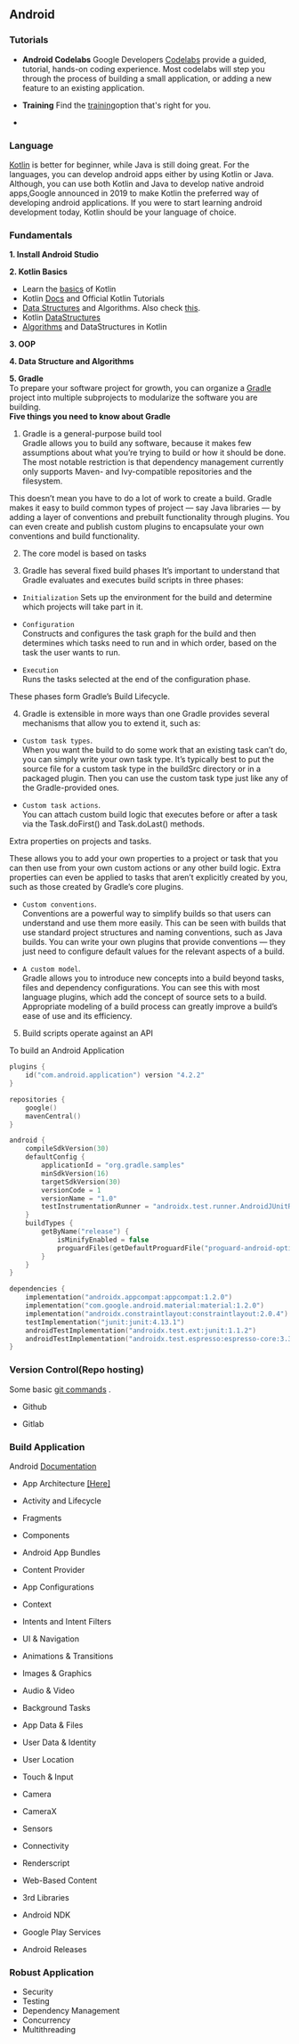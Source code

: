 ## Android


### Tutorials
* **Android Codelabs**
Google Developers [Codelabs](https://codelabs.developers.google.com/?cat=android) provide a guided, tutorial, hands-on coding experience. Most codelabs will step you through the process of building a small application, or adding a new feature to an existing application.  

* **Training**
Find the [training](https://developer.android.com/courses)option that's right for you.

* 
### Language
[Kotlin](https://kotlinlang.org/) is better for beginner, while Java is still doing great.
For the languages, you can develop android apps either by using Kotlin or Java. Although, you can use both Kotlin and Java to develop native android apps,Google announced in 2019 to make Kotlin the preferred way of developing android applications. If you were to start learning android development today, Kotlin should be your language of choice.

### Fundamentals
**1. Install Android Studio**

**2. Kotlin Basics**  
* Learn the [basics](https://blog.teamtreehouse.com/absolute-beginners-guide-kotlin) of Kotlin  
* Kotlin [Docs](https://kotlinlang.org/docs/basic-syntax.html)   and Official Kotlin Tutorials  
* [Data Structures](https://www.studytonight.com/data-structures/introduction-to-data-structures) and Algorithms. Also check [this](https://www.tutorialspoint.com/data_structures_algorithms/index.htm).   
* Kotlin [DataStructures](https://kotlinlang.org/docs/collections-overview.html)     
* [Algorithms](https://github.com/bmaslakov/kotlin-algorithm-club) and DataStructures in Kotlin 


**3. OOP**  

**4. Data Structure and Algorithms**  

**5. Gradle**  
To prepare your software project for growth, you can organize a [Gradle](https://docs.gradle.org/current/userguide/what_is_gradle.html) project into multiple subprojects to modularize the software you are building.   
**Five things you need to know about Gradle**
1. Gradle is a general-purpose build tool  
Gradle allows you to build any software, because it makes few assumptions about what you’re trying to build or how it should be done. The most notable restriction is that dependency management currently only supports Maven- and Ivy-compatible repositories and the filesystem.

This doesn’t mean you have to do a lot of work to create a build. Gradle makes it easy to build common types of project — say Java libraries — by adding a layer of conventions and prebuilt functionality through plugins. You can even create and publish custom plugins to encapsulate your own conventions and build functionality.

2. The core model is based on tasks

3. Gradle has several fixed build phases
It’s important to understand that Gradle evaluates and executes build scripts in three phases:

* `Initialization` 
Sets up the environment for the build and determine which projects will take part in it.

* `Configuration`  
Constructs and configures the task graph for the build and then determines which tasks need to run and in which order, based on the task the user wants to run.

* `Execution`  
Runs the tasks selected at the end of the configuration phase.

These phases form Gradle’s Build Lifecycle.  

4. Gradle is extensible in more ways than one
Gradle provides several mechanisms that allow you to extend it, such as:

* `Custom task types`.  
When you want the build to do some work that an existing task can’t do, you can simply write your own task type. It’s typically best to put the source file for a custom task type in the buildSrc directory or in a packaged plugin. Then you can use the custom task type just like any of the Gradle-provided ones.

* `Custom task actions`.  
You can attach custom build logic that executes before or after a task via the Task.doFirst() and Task.doLast() methods.

Extra properties on projects and tasks.

These allows you to add your own properties to a project or task that you can then use from your own custom actions or any other build logic. Extra properties can even be applied to tasks that aren’t explicitly created by you, such as those created by Gradle’s core plugins.

* `Custom conventions`.   
Conventions are a powerful way to simplify builds so that users can understand and use them more easily. This can be seen with builds that use standard project structures and naming conventions, such as Java builds. You can write your own plugins that provide conventions — they just need to configure default values for the relevant aspects of a build.

* `A custom model`.  
Gradle allows you to introduce new concepts into a build beyond tasks, files and dependency configurations. You can see this with most language plugins, which add the concept of source sets to a build. Appropriate modeling of a build process can greatly improve a build’s ease of use and its efficiency.  

5. Build scripts operate against an API

To build an Android Application
```Kotlin
plugins {
    id("com.android.application") version "4.2.2"
}

repositories {
    google()
    mavenCentral()
}

android {
    compileSdkVersion(30)
    defaultConfig {
        applicationId = "org.gradle.samples"
        minSdkVersion(16)
        targetSdkVersion(30)
        versionCode = 1
        versionName = "1.0"
        testInstrumentationRunner = "androidx.test.runner.AndroidJUnitRunner"
    }
    buildTypes {
        getByName("release") {
            isMinifyEnabled = false
            proguardFiles(getDefaultProguardFile("proguard-android-optimize.txt"), "proguard-rules.pro")
        }
    }
}

dependencies {
    implementation("androidx.appcompat:appcompat:1.2.0")
    implementation("com.google.android.material:material:1.2.0")
    implementation("androidx.constraintlayout:constraintlayout:2.0.4")
    testImplementation("junit:junit:4.13.1")
    androidTestImplementation("androidx.test.ext:junit:1.1.2")
    androidTestImplementation("androidx.test.espresso:espresso-core:3.3.0")
}
```




### Version Control(Repo hosting)
Some basic [git commands](https://confluence.atlassian.com/bitbucketserver/basic-git-commands-776639767.html) .  
* Github

* Gitlab


### Build Application
Android [Documentation](https://developer.android.com/docs)
* App Architecture [[Here]](https://developer.android.com/jetpack/guide)
* Activity and Lifecycle
* Fragments
* Components
* Android App Bundles
* Content Provider
* App Configurations
* Context
* Intents and Intent Filters
* UI & Navigation
* Animations & Transitions
* Images & Graphics
* Audio & Video
* Background Tasks
* App Data & Files
* User Data & Identity
* User Location
* Touch & Input
* Camera
* CameraX
* Sensors
* Connectivity
* Renderscript
* Web-Based Content
* 3rd Libraries

* Android NDK
* Google Play Services
* Android Releases

### Robust Application
* Security
* Testing
* Dependency Management
* Concurrency
* Multithreading

































